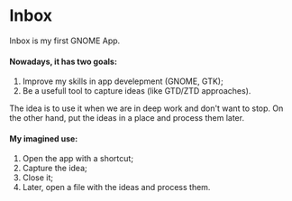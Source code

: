 # Inbox

Inbox is my first GNOME App.

#### Nowadays, it has two goals:

1. Improve my skills in app develepment (GNOME, GTK);
2. Be a usefull tool to capture ideas (like GTD/ZTD approaches).

The idea is to use it when we are in deep work and don't want to stop. 
On the other hand, put the ideas in a place and process them later.

#### My imagined use:

1. Open the app with a shortcut;
2. Capture the idea;
3. Close it;
4. Later, open a file with the ideas and process them.

